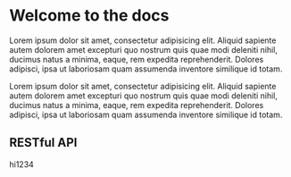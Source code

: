 # Welcome to the docs

Lorem ipsum dolor sit amet, consectetur adipisicing elit. Aliquid sapiente autem dolorem amet excepturi quo nostrum quis quae modi deleniti nihil, ducimus natus a minima, eaque, rem expedita reprehenderit. Dolores adipisci, ipsa ut laboriosam quam assumenda inventore similique id totam.

Lorem ipsum dolor sit amet, consectetur adipisicing elit. Aliquid sapiente autem dolorem amet excepturi quo nostrum quis quae modi deleniti nihil, ducimus natus a minima, eaque, rem expedita reprehenderit. Dolores adipisci, ipsa ut laboriosam quam assumenda inventore similique id totam.

## RESTful API

hi1234
